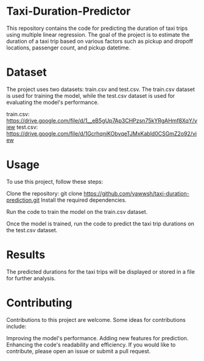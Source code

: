# Taxi-Duration-Predictor
This repository contains the code for predicting the duration of taxi trips using multiple linear regression. The goal of the project is to estimate the duration of a taxi trip based on various factors such as pickup and dropoff locations, passenger count, and pickup datetime.

# Dataset
The project uses two datasets: train.csv and test.csv. The train.csv dataset is used for training the model, while the test.csv dataset is used for evaluating the model's performance.

train.csv: https://drive.google.com/file/d/1__eB5gUp7Ap3CHPzsn75kYRgAHmf8XqY/view
test.csv: https://drive.google.com/file/d/1GcrhqniKObyqeTJMxKabld0CSGmZ2o92/view

# Usage
To use this project, follow these steps:

Clone the repository:
git clone https://github.com/yawwsh/taxi-duration-prediction.git
Install the required dependencies.

Run the code to train the model on the train.csv dataset.

Once the model is trained, run the code to predict the taxi trip durations on the test.csv dataset.

# Results
The predicted durations for the taxi trips will be displayed or stored in a file for further analysis.

# Contributing
Contributions to this project are welcome. Some ideas for contributions include:

Improving the model's performance.
Adding new features for prediction.
Enhancing the code's readability and efficiency.
If you would like to contribute, please open an issue or submit a pull request.
